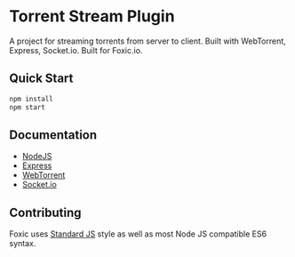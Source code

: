 # Torrent Stream Plugin
A project for streaming torrents from server to client. Built with WebTorrent, Express, Socket.io. Built for Foxic.io.

## Quick Start
```bash
npm install
npm start
```

## Documentation
* [NodeJS](http://nodejs.org)
* [Express](http://expressjs.com)
* [WebTorrent](http://webtorrent.io/docs)
* [Socket.io](http://socket.io/docs/)

## Contributing
Foxic uses [Standard JS](https://github.com/feross/standard) style as well as most Node JS compatible ES6 syntax.
